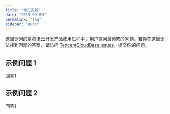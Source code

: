 ```yaml
---
title: "常见问题"
date: "2019-09-09"
permalink: "faq"
sidebar: "auto"
---
```


这里罗列的是腾讯云开发产品使用过程中，用户提问最频繁的问题。若你在这里无法找到问题的答案，请访问 [TencentCloudBase Issues](https://github.com/TencentCloudBase/blog/issues)，提交你的问题。

## 示例问题 1

回答1

## 示例问题 2

回答1
